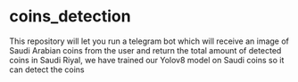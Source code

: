 # coins_detection
This repository will let you run a telegram bot which will receive an image of Saudi Arabian coins from the user and return the total amount of detected coins in Saudi Riyal, we have trained our Yolov8 model on Saudi coins so it can detect the coins
